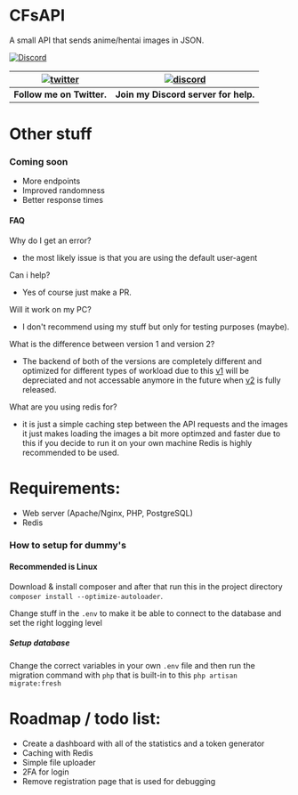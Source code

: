 # CFsAPI
A small API that sends anime/hentai images in JSON.

[![Discord](https://discordapp.com/api/guilds/434436407646486528/widget.png)](https://discord.gg/gzWwtWG)

| [![twitter](https://cdn.discordapp.com/attachments/155726317222887425/252192520094613504/twiter_banner.JPG)](https://twitter.com/computerfreaker) | [![discord](https://cdn.discordapp.com/attachments/266240393639755778/281920766490968064/discord.png)](https://discord.gg/gzWwtWG)
| --- | --- |
| **Follow me on Twitter.** | **Join my Discord server for help.** |

# Other stuff

### Coming soon

- More endpoints
- Improved randomness
- Better response times

#### FAQ
 Why do I get an error?
 - the most likely issue is that you are using the default user-agent

 Can i help?
- Yes of course just make a PR.

 Will it work on my PC?
- I don't recommend using my stuff but only for testing purposes (maybe).

What is the difference between version 1 and version 2?
- The backend of both of the versions are completely different and optimized for different types of workload due to this [v1](https://github.com/CFCorp/CFsAPI) will be depreciated and not accessable anymore in the future when [v2](https://github.com/CFCorp/CFApi2) is fully released.

What are you using redis for?
- it is just a simple caching step between the API requests and the images it just makes loading the images a bit more optimzed and faster due to this if you decide to run it on your own machine Redis is highly recommended to be used.


# Requirements:
- Web server (Apache/Nginx, PHP, PostgreSQL)
- Redis

### How to setup for dummy's
#### Recommended is Linux
Download & install composer and after that run this in the project directory
`composer install --optimize-autoloader`.

Change stuff in the `.env` to make it be able to connect to the database and set the right logging level

##### Setup database
Change the correct variables in your own `.env` file and then run the migration command with `php` that is built-in to this `php artisan migrate:fresh`

# Roadmap / todo list:
- Create a dashboard with all of the statistics and a token generator
- Caching with Redis
- Simple file uploader
- 2FA for login
- Remove registration page that is used for debugging